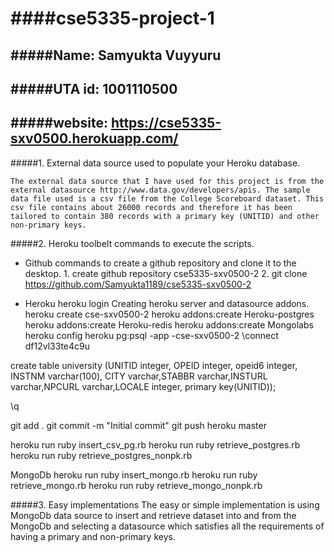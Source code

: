 ####cse5335-project-1
=====================
#####Name: Samyukta Vuyyuru
----------------------
#####UTA id: 1001110500
---------------------
#####website: https://cse5335-sxv0500.herokuapp.com/
--------------------------------------------------------

#####1.  External data source used to populate your Heroku database.

    The external data source that I have used for this project is from the external datasource http://www.data.gov/developers/apis. The sample data file used is a csv file from the College Scoreboard dataset. This csv file contains about 26000 records and therefore it has been tailored to contain 380 records with a primary key (UNITID) and other non-primary keys.

#####2. Heroku toolbelt commands to execute the scripts.

   * Github commands to create a github repository and clone it to the desktop.
    1. create github repository cse5335-sxv0500-2
    2. git clone https://github.com/Samyukta1189/cse5335-sxv0500-2
    
   * Heroku 
   heroku login
   Creating heroku server and datasource addons.
   heroku create cse-sxv0500-2
   heroku addons:create Heroku-postgres
   heroku addons:create Heroku-redis
   heroku addons:create Mongolabs
   heroku config
   heroku pg:psql -app -cse-sxv0500-2 
   \connect df12vl33te4c9u

create table university (UNITID integer, OPEID integer, opeid6 integer, INSTNM varchar(100), CITY varchar,STABBR varchar,INSTURL varchar,NPCURL varchar,LOCALE integer, primary key(UNITID));

\q

git add .
git commit -m "Initial commit"
git push heroku master

heroku run ruby insert_csv_pg.rb
heroku run ruby retrieve_postgres.rb
heroku run ruby retrieve_postgres_nonpk.rb

MongoDb
heroku run ruby insert_mongo.rb
heroku run ruby retrieve_mongo.rb
heroku run ruby retrieve_mongo_nonpk.rb

#####3. Easy implementations
The easy or simple implementation is using MongoDb data source to insert and retrieve dataset into and from the MongoDb and selecting a datasource which satisfies all the requirements of having a primary and non-primary keys.
    


